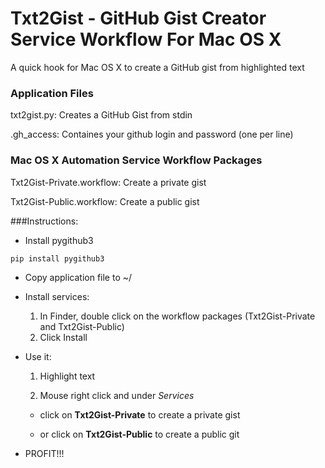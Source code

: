 Txt2Gist - GitHub Gist Creator Service Workflow For Mac OS X
====

A quick hook for Mac OS X to create a GitHub gist from highlighted text

### Application Files 
txt2gist.py: Creates a GitHub Gist from stdin

.gh\_access: Containes your github login and password (one per line)


### Mac OS X Automation Service Workflow Packages
Txt2Gist-Private.workflow: Create a private gist

Txt2Gist-Public.workflow: Create a public gist

###Instructions:
- Install pygithub3
```
pip install pygithub3
```

- Copy application file to ~/

- Install services: 
    1. In Finder, double click on the workflow packages (Txt2Gist-Private and Txt2Gist-Public)
    2. Click Install

- Use it: 

   1. Highlight text

   2. Mouse right click and under _Services_

   * click on **Txt2Gist-Private** to create a private gist

   * or click on **Txt2Gist-Public** to create a  public git

- PROFIT!!!
